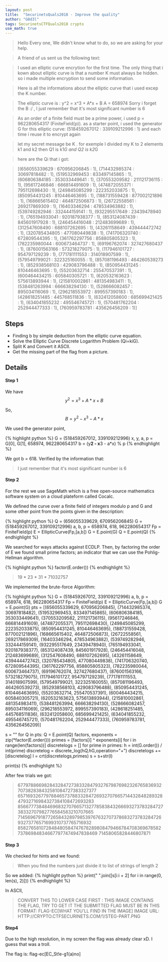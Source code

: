 ```yaml
---
layout: post
title:  "SecurinetsQuals2018 - Improve the quality"
author: "G0d3l"
tags: SecurinetsCTFQuals2018 crypto
use_math: true
---
```


>  Hello Every one,
We didn't know what to do, so we are asking for your help.

> A friend of us sent us the following text:

> I used an elliptic curve encrytion for the first time.
The only thing that i kown about elliptic curve is that a number K must always be hidden.
so i made multiple encryption to send some information.

> Here is all the informations about the elliptic curve that i used excep the K number.

> The elliptic curve is :
y^2 = x^3 + A*x + B
A = 658974
Sorry i forget the B :/ , I just remember that it's most significant number is  6

> As an order of a finite field must be a prime power, i used p = 962280654317 (FiniteField(p)).
as a starter point, i used the generator G for this elliptic curve: (518459267012 : 339109212996 : 1)
and each time i reuse it to encrypt again

> let my secret message be K .
for exemple I divided my K to 2 elements k1 and k2
then Q1 is k1*G
and Q2 is k2*G

> here are the Qi that i got:

> [(656055339629 : 670956206845 : 1),
(714432985374 : 30697818482 : 1),
(519532969453 : 833497145865 : 1),
(606806384185 : 353033449641 : 1),
(370553209582 : 211121736115 : 1),
(95617246846 : 666814491609 : 1),
(474872055371 : 795112698430 : 1),
(249845085299 : 222352033875 : 1),
(850954431245 : 810446463695 : 1),
(188731559428 : 877002121896 : 1),
(168665615402 : 464872506873 : 1),
(26722558561 : 269217869309 : 1),
(16403346294 : 478534963882 : 1),
(539749282946 : 332444159141 : 1),
(932295517649 : 23439478940 : 1),
(765194933041 : 920187938377 : 1),
(853124087439 : 845601917928 : 1),
(246454416048 : 212483699689 : 1),
(312547608490 : 688107262695 : 1),
(43261158649 : 439444472742 : 1),
(320785434805 : 477080449838 : 1),
(741706320740 : 672809544395 : 1),
(361762297756 : 858805805323 : 1),
(782235980044 : 600673464737 : 1),
(69196762074 : 327427680437 : 1),
(876001563166 : 573218279075 : 1),
(117946101727 : 954797129239 : 1),
(771781111553 : 314018907599 : 1),
(579549799021 : 322325160055 : 1),
(857081196493 : 464260539273 : 1),
(852938568103 : 429083796488 : 1),
(850954431245 : 810446463695 : 1),
(55203632714 : 255470537391 : 1),
(600464434215 : 605840305721 : 1),
(620532163623 : 575613893944 : 1),
(215810002861 : 481354983411 : 1),
(538481263994 : 666638294130 : 1),
(528666082457 : 895034116069 : 1),
(296218553972 : 899557390183 : 1),
(428618251485 : 445768511836 : 1),
(632412058600 : 685699421425 : 1),
(634041855232 : 495546745721 : 1),
(570481762204 : 252944477333 : 1),
(760959783781 : 435626456209 : 1)]


## Steps
- Finding b by simple deduction from the elliptic curve equation.
- Solve the Elliptic Curve Discrete Logarithm Problem (Qi=kiG).
- Split K and Convert it ASCII.
- Get the missing part of the flag from a picture.


## Details

#### Step 1

We have $$ y^2 = x^3 + A*x + B % p $$

So, $$ B = y^2 - x^3 - A*x % p $$

We used the generator point,

{% highlight python %}
G = (518459267012, 339109212996)
x, y, a, p = G[0], G[1], 658974, 962280654317
b = (y**2 - x**3 - a*x) % p
{% endhighlight %}

We got b = 618. Verified by the information that:
>  I just remember that it's most significant number is  6

#### Step 2

For the rest we use SageMath which is a free open-source mathematics software system on a cloud plateform called Cocalc.

We defined the curve over a finite field of integers modulo p and G and some other point from the points given in the description:

{% highlight python %}
Q = (656055339629, 670956206845)
G = (518459267012, 339109212996)
a, b, p = 658974, 618, 962280654317
Fp = FiniteField(p)
E = EllipticCurve(Fp,[a,b])
G = E.point(G)
Q = E.point(Q)
{% endhighlight %}

We searched for ways attacks against ECDLP. Then, by factoring the order of E we found small prime factors; an indicator that we can use the Pohlig-Hellman algorithm.

{% highlight python %}
factor(E.order())
{% endhighlight %}
> 19 * 23 * 31 * 71032757

We implemented the brute-force Algorithm:

{% highlight python %}
G = (518459267012, 339109212996)
a, b, p = 658974, 618, 962280654317
Fp = FiniteField(p)
E = EllipticCurve(Fp,[a,b])
G = E.point(G)
pts = [(656055339629, 670956206845),
(714432985374, 30697818482),
(519532969453, 833497145865),
(606806384185, 353033449641),
(370553209582, 211121736115),
(95617246846, 666814491609),
(474872055371, 795112698430),
(249845085299, 222352033875),
(850954431245, 810446463695),
(188731559428, 877002121896),
(168665615402, 464872506873),
(26722558561, 269217869309),
(16403346294, 478534963882),
(539749282946, 332444159141),
(932295517649, 23439478940),
(765194933041, 920187938377),
(853124087439, 845601917928),
(246454416048, 212483699689),
(312547608490, 688107262695),
(43261158649, 439444472742),
(320785434805, 477080449838),
(741706320740, 672809544395),
(361762297756, 858805805323),
(782235980044, 600673464737),
(69196762074, 327427680437),
(876001563166, 573218279075),
(117946101727, 954797129239),
(771781111553, 314018907599),
(579549799021, 322325160055),
(857081196493, 464260539273),
(852938568103, 429083796488),
(850954431245, 810446463695),
(55203632714, 255470537391),
(600464434215, 605840305721),
(620532163623, 575613893944),
(215810002861, 481354983411),
(538481263994, 666638294130),
(528666082457, 895034116069),
(296218553972, 899557390183),
(428618251485, 445768511836),
(632412058600, 685699421425),
(634041855232, 495546745721),
(570481762204, 252944477333),
(760959783781, 435626456209)]

s = ""
for Q in pts:
    Q = E.point(Q)
    factors, exponents = zip(\*factor(E.order()))
    primes = [factors[i] ^ exponents[i] for i in range(len(factors))]
    discretelogs = []
    for prime in primes:
        h = int(G.order()) / int(prime)
        discretelog = discrete_log(h*Q,h*G,operation="+")
        discretelogs += [discretelog]
    l = crt(discretelogs,primes)
    s = s+str(l)

print(s)
{% endhighlight %}

After few trials we got:
> 677978866982843284727383328479327679876982326765836932707382838432581084727383327377
657169326779788465737883328472693270766571443284828932847932716984327384108472693283
856677738484696832707665713277858384326669327378328472738332707982776584583210707665
714569679187726584328979853976763270737868327378328472693273776571699310737765716932
858276581072848480584747678289808479466784708369678582737869848346677977474947838469
71458065828446807871

#### Step 3

We checked for hints and we found:
> When you find the numbers just divide it to list of strings of length 2

So we added:
{% highlight python %}
print(" ".join([s[i:i + 2] for i in range(0, len(s), 2)]))
{% endhighlight %}

In ASCII,
> CONVERT THIS TO LOWER CASE FIRST :
THIS IMAGE CONTAINS THE FLAG, TRY TO GET IT
THE SUBMITTED FLAG MUST BE IN THIS FORMAT:
FLAG-EC[WHAT YOU'LL FIND IN THE IMAGE]
IMAGE URL:
HTTP://CRYPTO.CTFSECURINETS.COM/1/STEG-PART.PNG

#### Step4

Due to the high resolution, in my screen the flag was already clear xD. I guess that was a troll.

The flag is: flag-ec[EC_St!e-g1(a)no]
